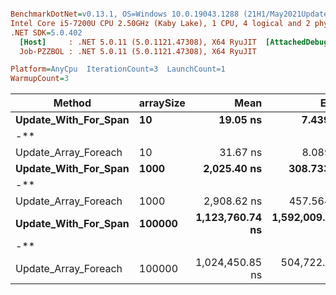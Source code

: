 ``` ini

BenchmarkDotNet=v0.13.1, OS=Windows 10.0.19043.1288 (21H1/May2021Update)
Intel Core i5-7200U CPU 2.50GHz (Kaby Lake), 1 CPU, 4 logical and 2 physical cores
.NET SDK=5.0.402
  [Host]     : .NET 5.0.11 (5.0.1121.47308), X64 RyuJIT  [AttachedDebugger]
  Job-PZZBOL : .NET 5.0.11 (5.0.1121.47308), X64 RyuJIT

Platform=AnyCpu  IterationCount=3  LaunchCount=1  
WarmupCount=3  

```

|               Method | arraySize |            Mean |            Error |        StdDev | Allocated |
|--------------------- |---------- |----------------:|-----------------:|--------------:|----------:|
| **Update_With_For_Span** |        **10** |        **19.05 ns** |         **7.439 ns** |      **0.408 ns** |         **
-** |
| Update_Array_Foreach |        10 |        31.67 ns |         8.089 ns |      0.443 ns |         - |
| **Update_With_For_Span** |      **1000** |     **2,025.40 ns** |       **308.733 ns** |     **16.923 ns** |         **
-** |
| Update_Array_Foreach |      1000 |     2,908.62 ns |       457.564 ns |     25.081 ns |         - |
| **Update_With_For_Span** |    **100000** | **1,123,760.74 ns** | **1,592,009.803 ns** | **87,263.429 ns** |         **
-** |
| Update_Array_Foreach |    100000 | 1,024,450.85 ns |   504,722.791 ns | 27,665.559 ns |         - |
